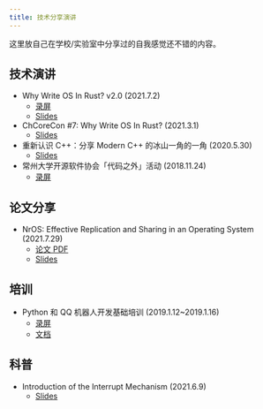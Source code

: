 ```yaml
---
title: 技术分享演讲
---
```


这里放自己在学校/实验室中分享过的自我感觉还不错的内容。

## 技术演讲

- Why Write OS In Rust? v2.0 (2021.7.2)
    - [录屏](https://www.bilibili.com/video/BV1tP4y1x7h7/)
    - [Slides](/raw/slides/write-os-in-rust-2.0/slides.html)
- ChCoreCon #7: Why Write OS In Rust? (2021.3.1)
    - [Slides](/raw/slides/write-os-in-rust/slides.html)
- 重新认识 C++：分享 Modern C++ 的冰山一角的一角 (2020.5.30)
    - [Slides](https://slides.com/richardchien/cczu-osa-meet-cpp)
- 常州大学开源软件协会「代码之外」活动 (2018.11.24)
    - [录屏](https://www.bilibili.com/video/BV1Ut411y7vn/)

## 论文分享

- NrOS: Effective Replication and Sharing in an Operating System (2021.7.29)
    - [论文 PDF](https://www.usenix.org/system/files/osdi21-bhardwaj.pdf)
    - [Slides](/raw/slides/nros/)

## 培训

- Python 和 QQ 机器人开发基础培训 (2019.1.12~2019.1.16)
    - [录屏](https://www.bilibili.com/video/BV19t411679V/)
    - [文档](https://shimo.im/docs/yb89I6ct1Ooy1mOA)

## 科普

- Introduction of the Interrupt Mechanism (2021.6.9)
    - [Slides](/raw/slides/interrupt/)
